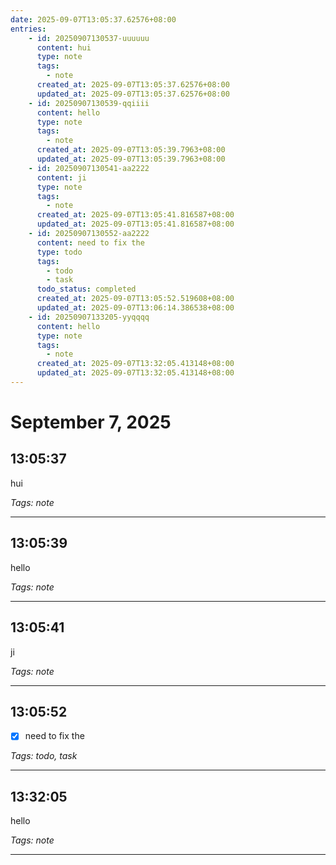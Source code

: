 ```yaml
---
date: 2025-09-07T13:05:37.62576+08:00
entries:
    - id: 20250907130537-uuuuuu
      content: hui
      type: note
      tags:
        - note
      created_at: 2025-09-07T13:05:37.62576+08:00
      updated_at: 2025-09-07T13:05:37.62576+08:00
    - id: 20250907130539-qqiiii
      content: hello
      type: note
      tags:
        - note
      created_at: 2025-09-07T13:05:39.7963+08:00
      updated_at: 2025-09-07T13:05:39.7963+08:00
    - id: 20250907130541-aa2222
      content: ji
      type: note
      tags:
        - note
      created_at: 2025-09-07T13:05:41.816587+08:00
      updated_at: 2025-09-07T13:05:41.816587+08:00
    - id: 20250907130552-aa2222
      content: need to fix the
      type: todo
      tags:
        - todo
        - task
      todo_status: completed
      created_at: 2025-09-07T13:05:52.519608+08:00
      updated_at: 2025-09-07T13:06:14.386538+08:00
    - id: 20250907133205-yyqqqq
      content: hello
      type: note
      tags:
        - note
      created_at: 2025-09-07T13:32:05.413148+08:00
      updated_at: 2025-09-07T13:32:05.413148+08:00
---
```


# September 7, 2025

## 13:05:37

hui

*Tags: note*

---

## 13:05:39

hello

*Tags: note*

---

## 13:05:41

ji

*Tags: note*

---

## 13:05:52

- [x] need to fix the

*Tags: todo, task*

---

## 13:32:05

hello

*Tags: note*

---

